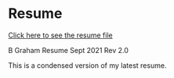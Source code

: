 # Resume
[Click here to see the resume file](B+Graham+Resume+Sept+2021A.pdf)

B Graham Resume Sept 2021 Rev 2.0

This is a condensed version of my latest resume.
